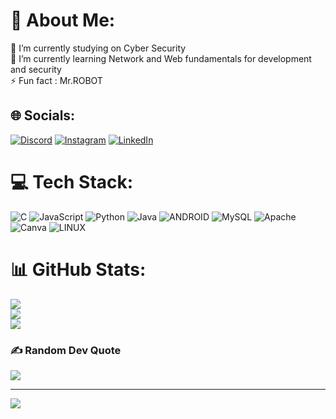 # 💫 About Me:
🔭 I’m currently studying on Cyber Security<br>🌱 I’m currently learning Network and Web fundamentals for development and security<br>⚡ Fun fact : Mr.ROBOT


## 🌐 Socials:
[![Discord](https://img.shields.io/badge/Discord-%237289DA.svg?logo=discord&logoColor=white)](https://discord.gg/madhavh10#1919) [![Instagram](https://img.shields.io/badge/Instagram-%23E4405F.svg?logo=Instagram&logoColor=white)](https://instagram.com/madhavh10) [![LinkedIn](https://img.shields.io/badge/LinkedIn-%230077B5.svg?logo=linkedin&logoColor=white)](https://www.linkedin.com/in/madhav-harikumar-29b3b4236/) 

# 💻 Tech Stack:
![C](https://img.shields.io/badge/c-%2300599C.svg?style=for-the-badge&logo=c&logoColor=white) ![JavaScript](https://img.shields.io/badge/javascript-%23323330.svg?style=for-the-badge&logo=javascript&logoColor=%23F7DF1E) ![Python](https://img.shields.io/badge/python-3670A0?style=for-the-badge&logo=python&logoColor=ffdd54) ![Java](https://img.shields.io/badge/java-%23ED8B00.svg?style=for-the-badge&logo=java&logoColor=white) ![ANDROID](https://img.shields.io/badge/android-%2320232a.svg?style=for-the-badge&logo=android&logoColor=%a4c639) ![MySQL](https://img.shields.io/badge/mysql-%2300f.svg?style=for-the-badge&logo=mysql&logoColor=white) ![Apache](https://img.shields.io/badge/apache-%23D42029.svg?style=for-the-badge&logo=apache&logoColor=white) ![Canva](https://img.shields.io/badge/Canva-%2300C4CC.svg?style=for-the-badge&logo=Canva&logoColor=white) ![LINUX](https://img.shields.io/badge/Linux-FCC624?style=for-the-badge&logo=linux&logoColor=black)
# 📊 GitHub Stats:
![](https://github-readme-stats.vercel.app/api?username=madhavh10&theme=radical&hide_border=false&include_all_commits=true&count_private=true)<br/>
![](https://github-readme-streak-stats.herokuapp.com/?user=madhavh10&theme=radical&hide_border=false)<br/>
![](https://github-readme-stats.vercel.app/api/top-langs/?username=madhavh10&theme=radical&hide_border=false&include_all_commits=true&count_private=true&layout=compact)

### ✍️ Random Dev Quote
![](https://quotes-github-readme.vercel.app/api?type=horizontal&theme=radical)

---
[![](https://visitcount.itsvg.in/api?id=madhavh10&icon=0&color=0)](https://visitcount.itsvg.in)

<!-- Proudly created with GPRM ( https://gprm.itsvg.in ) -->
